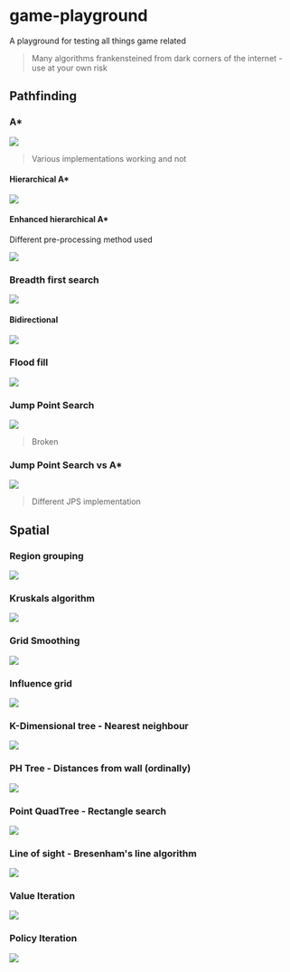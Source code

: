 # game-playground

A playground for testing all things game related

> Many algorithms frankensteined from dark corners of the internet - use at your own risk


## Pathfinding

### A*

![](./src/main/resources/images/AStar.png)

> Various implementations working and not

#### Hierarchical A*

![](./src/main/resources/images/HierarchicalAStar.png)

#### Enhanced hierarchical A*

Different pre-processing method used

![](./src/main/resources/images/EnhancedHierarchicalAStar.png)

### Breadth first search

![](./src/main/resources/images/BreadthFirstSearch.png)

#### Bidirectional

![](./src/main/resources/images/BidirectionalBreadthFirstSearch.png)

### Flood fill

![](./src/main/resources/images/FloodFill.png)

### Jump Point Search

![](./src/main/resources/images/JumpPointSearch.png)

> Broken

### Jump Point Search vs A*

![](./src/main/resources/images/JumpPointSearchAStarBenchmark.png)

> Different JPS implementation

## Spatial

### Region grouping

![](./src/main/resources/images/RegionGrouping.png)

### Kruskals algorithm

![](./src/main/resources/images/Kruskals.png)

### Grid Smoothing

![](./src/main/resources/images/GridSmoothing.png)

### Influence grid

![](./src/main/resources/images/InfluenceGrid.png)

### K-Dimensional tree - Nearest neighbour

![](./src/main/resources/images/KDTreeNearestNeighbourSearch.png)

### PH Tree - Distances from wall (ordinally)

![](./src/main/resources/images/DistancesPHTree.png)

### Point QuadTree - Rectangle search

![](./src/main/resources/images/PointQuadTree.png)

### Line of sight - Bresenham's line algorithm

![](./src/main/resources/images/LineOfSight.png)

### Value Iteration

![](./src/main/resources/images/ValueIteration.png)

### Policy Iteration

![](./src/main/resources/images/PolicyIteration.png)